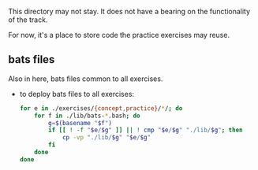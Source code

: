 This directory may not stay.
It does not have a bearing on the functionality of the track.

For now, it's a place to store code the practice exercises may reuse.

## bats files

Also in here, bats files common to all exercises.

- to deploy bats files to all exercises:

  ```bash
  for e in ./exercises/{concept,practice}/*/; do
      for f in ./lib/bats-*.bash; do
          g=$(basename "$f")
          if [[ ! -f "$e/$g" ]] || ! cmp "$e/$g" "./lib/$g"; then
              cp -vp "./lib/$g" "$e/$g"
          fi
      done
  done
  ```
